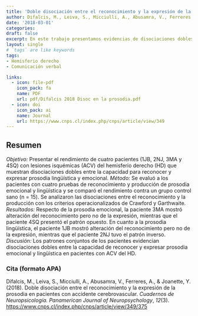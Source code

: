 ```yaml
---
title: 'Doble disociación entre el reconocimiento y la expresión de la prosodia en pacientes con accidente cerebrovascular'
author: Difalcis, M., Leiva, S., Micciulli, A., Abusamra, V., Ferreres, A., & Joanette, Y. (2018)
date: '2018-03-01'
categories:
draft: false
excerpt: En este trabajo presentamos evidencias de disociaciones dobles entre la capacidad para reconocer y expresar prosodia lingüística y emocional, mediante el estudio de personas adultas con accidente cerebro vascular (ACV) del hemisferio derecho.
layout: single
# `tags` are like keywords
tags:
- Hemisferio derecho
- Comunicación verbal

links:
  - icon: file-pdf
    icon_pack: fa
    name: PDF
    url: pdf/Difalcis 2018 Disoc en la prosodia.pdf
  - icon: doi
    icon_pack: ai
    name: Journal
    url: https://www.cnps.cl/index.php/cnps/article/view/349
---
```

## Resumen

*Objetivo:* Presentar el rendimiento de cuatro pacientes (1JB, 2NJ, 3MA y 4SQ) con lesiones isquémicas (ACV) del hemisferio derecho (HD) que muestran disociaciones dobles entre la capacidad para reconocer y expresar prosodia lingüística y emocional. *Método:* Se evaluó a los pacientes con cuatro pruebas de reconocimiento y producción de prosodia emocional y lingüística y se comparó el rendimiento contra un grupo control sano (n = 15). Se analizaron las disociaciones entre el reconocimiento y la producción con los criterios operacionalizados de Crawford y Garthwaite. *Resultados:* Respecto de la prosodia emocional, la paciente 3MA mostró alteración del reconocimiento pero no de la expresión, mientras que el paciente 4SQ presentó el patrón opuesto. En cuanto a la prosodia lingüística, el paciente 1JB mostró alteración del reconocimiento pero no de la expresión, mientras que el paciente 2NJ tuvo el patrón inverso. *Discusión:* Los patrones conjuntos de los pacientes evidencian disociaciones dobles entre la capacidad de reconocer y expresar prosodia emocional y lingüística en pacientes con ACV del HD.

### Cita (formato APA)

Difalcis, M., Leiva, S., Micciulli, A., Abusamra, V., Ferreres, A., & Joanette, Y. (2018). Doble disociación entre el reconocimiento y la expresión de la prosodia en pacientes con accidente cerebrovascular. *Cuadernos de Neuropsicología. Panamerican Journal of Neuropsychology*, *12*(3). https://www.cnps.cl/index.php/cnps/article/view/349/375
